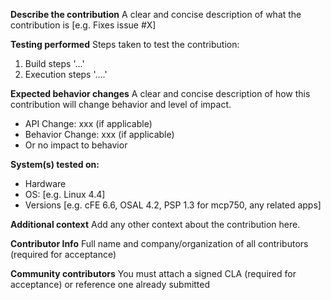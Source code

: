 **Describe the contribution**
A clear and concise description of what the contribution is [e.g. Fixes issue #X]

**Testing performed**
Steps taken to test the contribution:
1. Build steps '...'
2. Execution steps '....'

**Expected behavior changes**
A clear and concise description of how this contribution will change behavior and level of impact.
 - API Change: xxx (if applicable)
 - Behavior Change: xxx (if applicable)
 - Or no impact to behavior

**System(s) tested on:**
 - Hardware
 - OS: [e.g. Linux 4.4]
 - Versions [e.g. cFE 6.6, OSAL 4.2, PSP 1.3 for mcp750, any related apps]

**Additional context**
Add any other context about the contribution here.

**Contributor Info**
Full name and company/organization of all contributors (required for acceptance)

**Community contributors**
You must attach a signed CLA (required for acceptance) or reference one already submitted
